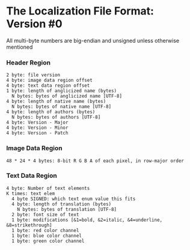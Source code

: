 # The Localization File Format: Version #0

All multi-byte numbers are big-endian and unsigned unless otherwise mentioned

### Header Region
```
2 byte: file version
4 byte: image data region offset
4 byte: text data region offset 
1 byte: length of anglicized name (bytes)
  N bytes: bytes of anglicized name [UTF-8]
4 byte: length of native name (bytes)
  N bytes: bytes of native name [UTF-8]
4 byte: length of authors (bytes)
  N bytes: bytes of authors [UTF-8]
4 byte: Version - Major
4 byte: Version - Minor
4 byte: Version - Patch
```
### Image Data Region
```
48 * 24 * 4 bytes: 8-bit R G B A of each pixel, in row-major order
```

### Text Data Region
```
4 byte: Number of text elements
K times: text elem
  4 byte SIGNED: which text enum value this fits
  4 byte: length of translation (bytes)
    N bytes: bytes of translation [UTF-8]
  2 byte: font size of text
  1 byte: modifications [&1=bold, &2=italic, &4=underline, &8=strikethrough]
  1 byte: red color channel
  1 byte: blue color channel
  1 byte: green color channel

```